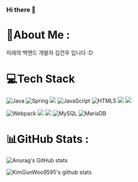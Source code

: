 ### Hi there 👋

<!--
**KimGunWoo9595/KimGunWoo9595** is a ✨ _special_ ✨ repository because its `README.md` (this file) appears on your GitHub profile.

Here are some ideas to get you started:

- 🔭 I’m currently working on ...
- 🌱 I’m currently learning ...
- 👯 I’m looking to collaborate on ...
- 🤔 I’m looking for help with ...
- 💬 Ask me about ...
- 📫 How to reach me: ...
- 😄 Pronouns: ...
- ⚡ Fun fact: ...
-->
 # 💫About Me :
미래의 백엔드 개발자 김건우 입니다 :D

# 💻Tech Stack

![Java](https://img.shields.io/badge/java-%23ED8B00.svg?style=flat&logo=java&logoColor=white) 
![Spring](https://img.shields.io/badge/spring-%236DB33F.svg?style=flat&logo=spring&logoColor=white) 
<img src="https://img.shields.io/badge/Spring Boot-%236DB33F?style=for-the-badge&logo=Spring Boot&logoColor=white?">
![JavaScript](https://img.shields.io/badge/javascript-%23323330.svg?style=flat&logo=javascript&logoColor=%23F7DF1E) 
![HTML5](https://img.shields.io/badge/html5-%23E34F26.svg?style=flat&logo=html5&logoColor=white) 
<img src="https://img.shields.io/badge/CSS3-1572B6?style=flat-square&logo=CSS3&logoColor=white"/></a>
<img src="https://img.shields.io/badge/JavaScript-F7DF1E?style=flat-square&logo=JavaScript&logoColor=white"/></a>

![Webpack](https://img.shields.io/badge/webpack-%238DD6F9.svg?style=flat&logo=webpack&logoColor=black) 
<img src="https://img.shields.io/badge/MongoDB-47A248?style=flat-square&logo=MongoDB&logoColor=white"/></a> 
<img src="https://img.shields.io/badge/MySQL-4479A1?style=flat-square&logo=MySQL&logoColor=white"/></a>
![MySQL](https://img.shields.io/badge/mysql-%2300f.svg?style=flat&logo=mysql&logoColor=white) 
![MariaDB](https://img.shields.io/badge/MariaDB-003545?style=flat&logo=mariadb&logoColor=white) 

# 📊GitHub Stats :

![Anurag's GitHub stats](https://github-readme-stats.vercel.app/api?username=KimGunWoo9595&theme=rose_pine&show_icons=true)

![KimGunWoo9595's github stats](https://github-readme-stats.vercel.app/api?username=KimGunWoo9595&show_icons=true)
